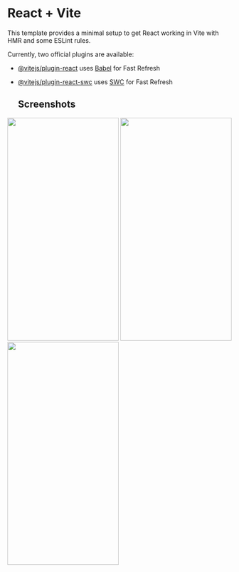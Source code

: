 # React + Vite

This template provides a minimal setup to get React working in Vite with HMR and some ESLint rules.

Currently, two official plugins are available:

- [@vitejs/plugin-react](https://github.com/vitejs/vite-plugin-react/blob/main/packages/plugin-react/README.md) uses [Babel](https://babeljs.io/) for Fast Refresh
- [@vitejs/plugin-react-swc](https://github.com/vitejs/vite-plugin-react-swc) uses [SWC](https://swc.rs/) for Fast Refresh


  ## Screenshots
<img src='ttps://github.com/SalimCanTetiker/Quiz/assets/99422185/802f341d-5750-4cd8-b212-1def9bce7f1e' width='250' height='500' />
<img src='https://github.com/SalimCanTetiker/Quiz/assets/99422185/6a8730a1-bcc9-4cc6-92d7-e5f172f0c83a' width='250' height='500' />
<img src='https://github.com/SalimCanTetiker/Quiz/assets/99422185/67d3ba21-4807-4e22-8a61-834021fb93db' width='250' height='500' />

